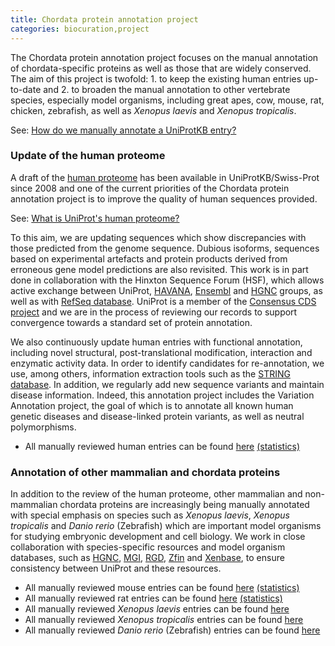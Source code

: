 ```yaml
---
title: Chordata protein annotation project
categories: biocuration,project
---
```


The Chordata protein annotation project focuses on the manual annotation of chordata-specific proteins as well as those that are widely conserved. The aim of this project is twofold: 1. to keep the existing human entries up-to-date and 2. to broaden the manual annotation to other vertebrate species, especially model organisms, including great apes, cow, mouse, rat, chicken, zebrafish, as well as *Xenopus laevis* and *Xenopus tropicalis*.

See: [How do we manually annotate a UniProtKB entry?](https://www.uniprot.org/faq/45)

### Update of the human proteome

A draft of the [human proteome](https://www.uniprot.org/uniprotkb/?query=organism:9606+AND+keyword:kW-1185+AND+reviewed:yes) has been available in UniProtKB/Swiss-Prot since 2008 and one of the current priorities of the Chordata protein annotation project is to improve the quality of human sequences provided.

See: [What is UniProt's human proteome?](https://www.uniprot.org/faq/48)

To this aim, we are updating sequences which show discrepancies with those predicted from the genome sequence. Dubious isoforms, sequences based on experimental artefacts and protein products derived from erroneous gene model predictions are also revisited. This work is in part done in collaboration with the Hinxton Sequence Forum (HSF), which allows active exchange between UniProt, [HAVANA](http://www.sanger.ac.uk/HGP/havana/), [Ensembl](http://www.ensembl.org/index.html) and [HGNC](http://www.genenames.org/) groups, as well as with [RefSeq database](http://www.ncbi.nlm.nih.gov/RefSeq/). UniProt is a member of the [Consensus CDS project](http://www.ncbi.nlm.nih.gov/projects/CCDS/CcdsBrowse.cgi) and we are in the process of reviewing our records to support convergence towards a standard set of protein annotation.

We also continuously update human entries with functional annotation, including novel structural, post-translational modification, interaction and enzymatic activity data. In order to identify candidates for re-annotation, we use, among others, information extraction tools such as the [STRING database](http://string.embl.de/). In addition, we regularly add new sequence variants and maintain disease information. Indeed, this annotation project includes the Variation Annotation project, the goal of which is to annotate all known human genetic diseases and disease-linked protein variants, as well as neutral polymorphisms.

-   All manually reviewed human entries can be found [here](https://www.uniprot.org/uniprotkb/?query=organism:9606+AND+reviewed:yes) [(statistics)](https://www.uniprot.org/biocuration%5Fproject/Chordata/statistics/#Homosapiens)

### Annotation of other mammalian and chordata proteins

In addition to the review of the human proteome, other mammalian and non-mammalian chordata proteins are increasingly being manually annotated with special emphasis on species such as *Xenopus laevis*, *Xenopus tropicalis* and *Danio rerio* (Zebrafish) which are important model organisms for studying embryonic development and cell biology. We work in close collaboration with species-specific resources and model organism databases, such as [HGNC](http://www.genenames.org/), [MGI](http://www.informatics.jax.org/), [RGD](http://rgd.mcw.edu/), [Zfin](http://zfin.org/) and [Xenbase](http://www.xenbase.org/), to ensure consistency between UniProt and these resources.

-   All manually reviewed mouse entries can be found [here](https://www.uniprot.org/uniprotkb/?query=organism:10090+AND+reviewed:yes) [(statistics)](https://www.uniprot.org/biocuration%5Fproject/Chordata/statistics/#Musmusculus)
-   All manually reviewed rat entries can be found [here](https://www.uniprot.org/uniprotkb/?query=organism:10116+AND+reviewed:yes) [(statistics)](https://www.uniprot.org/biocuration%5Fproject/Chordata/statistics/#Rattusnorvegicus)
-   All manually reviewed *Xenopus laevis* entries can be found [here](https://www.uniprot.org/uniprotkb/?query=organism:8355+AND+reviewed:yes)
-   All manually reviewed *Xenopus tropicalis* entries can be found [here](https://www.uniprot.org/uniprotkb/?query=organism:8364+AND+reviewed:yes)
-   All manually reviewed *Danio rerio* (Zebrafish) entries can be found [here](https://www.uniprot.org/uniprotkb/?query=organism:7955+AND+reviewed:yes)
